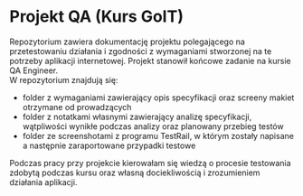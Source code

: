 # Projekt QA (Kurs GoIT)
Repozytorium zawiera dokumentację projektu polegającego na przetestowaniu działania i zgodności z wymaganiami stworzonej na te potrzeby aplikacji internetowej.
Projekt stanowił końcowe zadanie na kursie QA Engineer. <br>
W repozytorium znajdują się:
- folder z wymaganiami zawierający opis specyfikacji oraz screeny makiet otrzymane od prowadzących
- folder z notatkami własnymi zawierający analizę specyfikacji, wątpliwości wynikłe podczas analizy oraz planowany przebieg testów
- folder ze screenshotami z programu TestRail, w którym zostały napisane a następnie zaraportowane przypadki testowe

Podczas pracy przy projekcie kierowałam się wiedzą o procesie testowania zdobytą podczas kursu oraz własną dociekliwością i zrozumieniem działania aplikacji.
